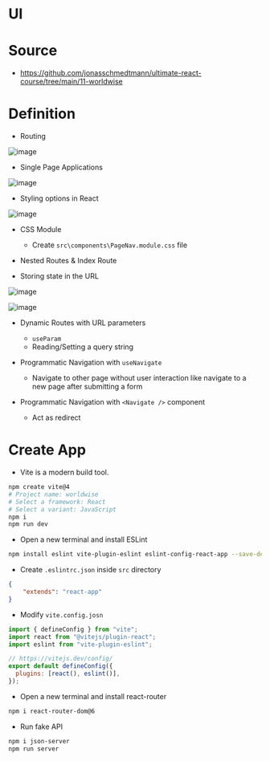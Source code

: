 # UI


# Source
- https://github.com/jonasschmedtmann/ultimate-react-course/tree/main/11-worldwise

# Definition
- Routing

![image](https://github.com/ehsan-ebadi/React/assets/64855572/ee5817da-8268-432f-9eb5-9ca3d0c6e45f)

- Single Page Applications

![image](https://github.com/ehsan-ebadi/React/assets/64855572/28009e3d-72a1-4256-bca7-86e291d583b7)

- Styling options in React

![image](https://github.com/ehsan-ebadi/React/assets/64855572/158c9a1b-5b55-47d2-9dbd-d52d03cb72ee)

- CSS Module
  - Create `src\components\PageNav.module.css` file

- Nested Routes & Index Route

- Storing state in the URL

![image](https://github.com/ehsan-ebadi/React/assets/64855572/fc9f4999-e07f-425f-b995-02fc07955bbd)

![image](https://github.com/ehsan-ebadi/React/assets/64855572/58e81692-e78f-43ec-aeee-0b757aede38d)

- Dynamic Routes with URL parameters
  - `useParam`
  - Reading/Setting a query string

- Programmatic Navigation with `useNavigate`
  - Navigate to other page without user interaction like navigate to a new page after submitting a form 

- Programmatic Navigation with `<Navigate />` component
  - Act as redirect 

# Create App
- Vite is a modern build tool.
```bash
npm create vite@4
# Project name: worldwise
# Select a framework: React
# Select a variant: JavaScript
npm i
npm run dev
```

- Open a new terminal and install ESLint
```bash
npm install eslint vite-plugin-eslint eslint-config-react-app --save-dev
```

- Create `.eslintrc.json` inside `src` directory
```json
{
    "extends": "react-app"
}
```

- Modify `vite.config.josn`
```javascript
import { defineConfig } from "vite";
import react from "@vitejs/plugin-react";
import eslint from "vite-plugin-eslint";

// https://vitejs.dev/config/
export default defineConfig({
  plugins: [react(), eslint()],
});
```

- Open a new terminal and install react-router
```bash
npm i react-router-dom@6
```

- Run fake API
```bash
npm i json-server
npm run server 
